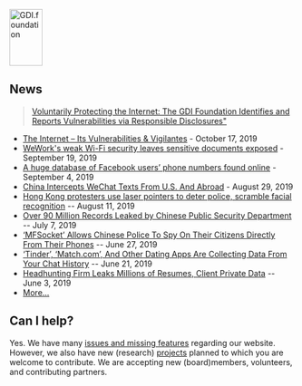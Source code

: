 <a href="/"><img src="https://gdi.foundation/img/logo.png" alt="GDI.foundation" width="58" height="100" border="0" /></a>


## News

> [Voluntarily Protecting the Internet: The GDI Foundation Identifies and Reports Vulnerabilities via Responsible Disclosures"](https://www.hostingadvice.com/blog/gdi-foundation-is-voluntarily-protecting-the-internet/)

* [The Internet – Its Vulnerabilities & Vigilantes](https://tickledmedia.com/uncategorized/the-internet-its-vulnerabilities-vigilantes/) - October 17, 2019
* [WeWork's weak Wi-Fi security leaves sensitive documents exposed](https://www.cnet.com/news/weworks-weak-wi-fi-security-leaves-sensitive-documents-exposed/) - September 19, 2019
* [A huge database of Facebook users’ phone numbers found online](https://techcrunch.com/2019/09/04/facebook-phone-numbers-exposed/) - September 4, 2019
* [China Intercepts WeChat Texts From U.S. And Abroad](https://www.npr.org/2019/08/29/751116338/china-intercepts-wechat-texts-from-u-s-and-abroad-researcher-says?t=1567626693042) - August 29, 2019
* [Hong Kong protesters use laser pointers to deter police, scramble facial recognition](https://www.cbc.ca/news/world/hong-kong-protest-lasers-facial-recognition-technology-1.5240651) -- August 11, 2019
* [Over 90 Million Records Leaked by Chinese Public Security Department](https://www.bleepingcomputer.com/news/security/over-90-million-records-leaked-by-chinese-public-security-department/) -- July 7, 2019
* [‘MFSocket’ Allows Chinese Police To Spy On Their Citizens Directly From Their Phones](https://z6mag.com/2019/06/27/mfsocket-allows-chinese-police-to-spy-on-their-citizens-directly-from-their-phones/) -- June 27, 2019
* [‘Tinder’, ‘Match.com’, And Other Dating Apps Are Collecting Data From Your Chat History](https://z6mag.com/2019/06/21/tinder-match-com-and-other-dating-apps-are-collecting-data-from-your-chat-history/) -- June 21, 2019
* [Headhunting Firm Leaks Millions of Resumes, Client Private Data](https://www.bleepingcomputer.com/news/security/headhunting-firm-leaks-millions-of-resumes-client-private-data/) -- June 3, 2019
* [More...](/news/ "Our latest news headlines")


## Can I help?
Yes. We have many [issues and missing features](https://github.com/GDI-foundation/website/issues/) regarding our website.
However, we also have new (research) [projects](https://github.com/GDI-foundation/website/projects/) planned to which you are welcome to contribute. We are accepting new (board)members, volunteers, and contributing partners.

